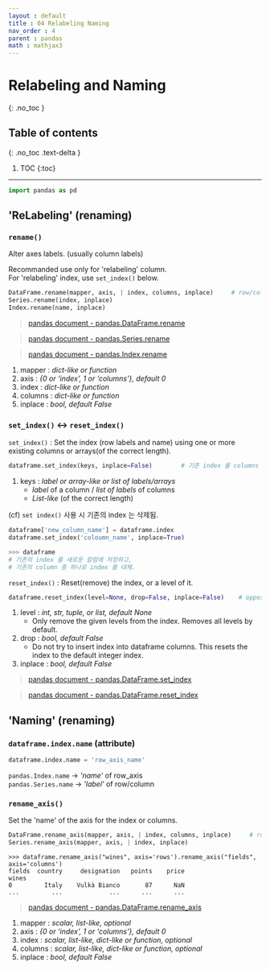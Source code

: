 ```yaml
---
layout : default
title : 04 Relabeling Naming
nav_order : 4
parent : pandas
math : mathjax3
---
```


# Relabeling and Naming
{: .no_toc }

## Table of contents
{: .no_toc .text-delta }

1. TOC
{:toc}

---


```python
import pandas as pd
```

## 'ReLabeling' (renaming)

### `rename()`
Alter axes labels. (usually column labels)

Recommanded use only for 'relabeling' column.  
For 'relabeling' index, use `set_index()` below.

```python
DataFrame.rename(mapper, axis, | index, columns, inplace)     # row/column label 변경
Series.rename(index, inplace)
Index.rename(name, inplace)
```
>[pandas document - pandas.DataFrame.rename](https://pandas.pydata.org/docs/reference/api/pandas.DataFrame.rename.html?highlight=rename#pandas.DataFrame.rename)

>[pandas document - pandas.Series.rename](https://pandas.pydata.org/docs/reference/api/pandas.Series.rename.html?highlight=rename#pandas.Series.rename)

>[pandas document - pandas.Index.rename](https://pandas.pydata.org/docs/reference/api/pandas.Index.rename.html?highlight=rename#pandas.Index.rename)

1. mapper : *dict-like or function*
2. axis : *{0 or ‘index’, 1 or ‘columns’}, default 0*
3. index : *dict-like or function*
4. columns : *dict-like or function*
5. inplace : *bool, default False*


### `set_index()` $\longleftrightarrow$ `reset_index()`
`set_index()` : Set the index (row labels and name) using one or more existing columns or arrays(of the correct length).
```python
dataframe.set_index(keys, inplace=False)        # 기존 index 를 columns 중 하나로 대체
```
1. keys : *label or array-like or list of labels/arrays*
    - *label* of a column / *list of labels* of columns
    - *List-like* (of the correct length)

(cf) `set index()` 사용 시 기존의 index 는 삭제됨.
```python
dataframe['new_column_name'] = dataframe.index
dataframe.set_index('coloumn_name', inplace=True)

>>> dataframe
# 기존의 index 를 새로운 칼럼에 저장하고,
# 기존의 column 중 하나로 index 를 대체.
```

`reset_index()` : Reset(remove) the index, or a level of it.
```python
dataframe.reset_index(level=None, drop=False, inplace=False)    # opposite of set_index()
```
1. level : *int, str, tuple, or list, default None*
    - Only remove the given levels from the index. Removes all levels by default.
2. drop : *bool, default False*
    - Do not try to insert index into dataframe columns. This resets the index to the default integer index.
3. inplace : *bool, default False*

>[pandas document - pandas.DataFrame.set_index](https://pandas.pydata.org/docs/reference/api/pandas.DataFrame.set_index.html?highlight=set_index#pandas.DataFrame.set_index)

>[pandas document - pandas.DataFrame.reset_index](https://pandas.pydata.org/docs/reference/api/pandas.DataFrame.reset_index.html#pandas.DataFrame.reset_index)



## 'Naming' (renaming)

### `dataframe.index.name` (attribute)
```python
dataframe.index.name = 'row_axis_name'
```
`pandas.Index.name` → *'name'* of row_axis  
`pandas.Series.name` → *'label'* of row/column


### `rename_axis()`
Set the 'name' of the axis for the index or columns.

```python
DataFrame.rename_axis(mapper, axis, | index, columns, inplace)     # row/column label 변경
Series.rename_axis(mapper, axis, | index, inplace)
```
```console
>>> dataframe.rename_axis("wines", axis='rows').rename_axis("fields", axis='columns')
fields	country 	designation	  points	price
wines													
0	      Italy	   Vulkà Bianco	      87      NaN
...         ...             ...      ...      ...
```

> [pandas document - pandas.DataFrame.rename_axis](https://pandas.pydata.org/docs/reference/api/pandas.DataFrame.rename_axis.html?highlight=rename_axis#pandas.DataFrame.rename_axis)

1. mapper : *scalar, list-like, optional*
2. axis : *{0 or ‘index’, 1 or ‘columns’}, default 0*
3. index : *scalar, list-like, dict-like or function, optional*
4. columns : *scalar, list-like, dict-like or function, optional*
5. inplace : *bool, default False*
